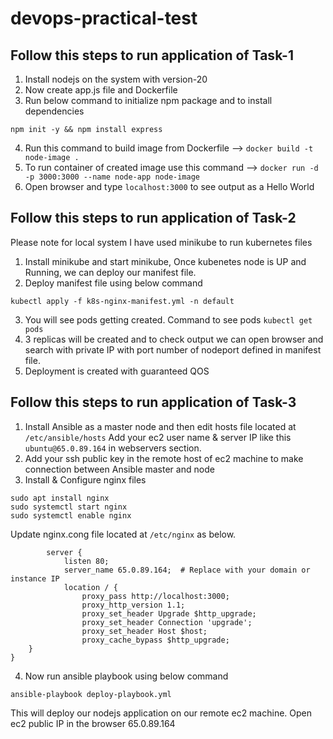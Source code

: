 # devops-practical-test

## Follow this steps to run application of Task-1

1. Install nodejs on the system with version-20
2. Now create app.js file and Dockerfile
3. Run below command to initialize npm package and to install dependencies
```
npm init -y && npm install express
```
4. Run this command to build image from Dockerfile --> `docker build -t node-image .`
5. To run container of created image use this command --> `docker run -d -p 3000:3000 --name node-app node-image`
6. Open browser and type `localhost:3000` to see output as a Hello World



## Follow this steps to run application of Task-2

Please note for local system I have used minikube to run kubernetes files

1. Install minikube and start minikube, Once kubenetes node is UP and Running, we can deploy our manifest file.
2. Deploy manifest file using below command 
```
kubectl apply -f k8s-nginx-manifest.yml -n default
```
3. You will see pods getting created. Command to see pods `kubectl get pods`
4. 3 replicas will be created and to check output we can open browser and search with private IP with port number of nodeport defined in manifest file.
5. Deployment is created with guaranteed QOS


## Follow this steps to run application of Task-3

1. Install Ansible as a master node and then edit hosts file located at `/etc/ansible/hosts`
   Add your ec2 user name & server IP like this `ubuntu@65.0.89.164` in webservers section.
2. Add your ssh public key in the remote host of ec2 machine to make connection between Ansible master and node
3. Install & Configure nginx files
```
sudo apt install nginx
sudo systemctl start nginx
sudo systemctl enable nginx
```
Update nginx.cong file located at `/etc/nginx` as below. 
```
        server {
            listen 80;
            server_name 65.0.89.164;  # Replace with your domain or instance IP
            location / {
                proxy_pass http://localhost:3000;
                proxy_http_version 1.1;
                proxy_set_header Upgrade $http_upgrade;
                proxy_set_header Connection 'upgrade';
                proxy_set_header Host $host;
                proxy_cache_bypass $http_upgrade;
    }
}
```
4. Now run ansible playbook using below command
```
ansible-playbook deploy-playbook.yml
```
This will deploy our nodejs application on our remote ec2 machine.
Open ec2 public IP in the browser 65.0.89.164